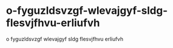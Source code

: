 # o-fyguzldsvzgf-wlevajgyf-sldg-flesvjfhvu-erliufvh
o fyguzldsvzgf wlevajgyf sldg flesvjfhvu erliufvh
